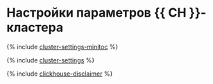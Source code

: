 # Настройки параметров {{ CH }}-кластера

{% include [cluster-settings-minitoc](../../_qa/managed-clickhouse/minitoc/cluster-settings.md) %}

{% include [cluster-settings](../../_qa/managed-clickhouse/cluster-settings.md) %}

{% include [clickhouse-disclaimer](../../_includes/clickhouse-disclaimer.md) %}
